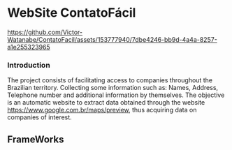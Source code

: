 # WebSite ContatoFácil #

https://github.com/Victor-Watanabe/ContatoFacil/assets/153777940/7dbe4246-bb9d-4a4a-8257-a1e255323965

### Introduction ###
The project consists of facilitating access to companies throughout the Brazilian territory. Collecting some information such as: Names, Address, Telephone number and additional information by themselves.
 The objective is an automatic website to extract data obtained through the website https://www.google.com.br/maps/preview, thus acquiring data on companies of interest.
 
## FrameWorks ##
